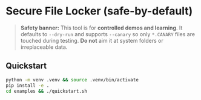 # Secure File Locker (safe-by-default)

> **Safety banner:** This tool is for **controlled demos and learning**. It defaults to `--dry-run` and supports `--canary` so only `*.CANARY` files are touched during testing. **Do not** aim it at system folders or irreplaceable data.

## Quickstart
```bash
python -m venv .venv && source .venv/bin/activate
pip install -e .
cd examples && ./quickstart.sh
